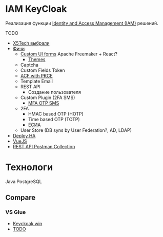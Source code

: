 # IAM KeyCloak

Реализация функции [Identity and Access Management (IAM)](../../arch/iam.md) решений.

TODO
- [X5Tech выбрали](https://habr.com/ru/company/X5Tech/blog/654115/)
- [Фичи](https://habr.com/ru/company/X5Tech/blog/486778/)	
	- [Custom UI forms](https://www.keycloak.org/docs/latest/server_admin/#features) Apache Freemaker + React?
		- [Themes](https://www.opcito.com/blogs/customizing-login-and-signup-pages-in-keycloak)
	- Captcha
	- Custom Fields Token
	- [ACF with PKCE](https://www.keycloak.org/docs/latest/server_admin/#con-oidc-auth-flows_server_administration_guide)
	- Template Email
	- REST API
		- Создание пользователя
	- Custom Plugin (2FA SMS)
		- [MFA OTP SMS](https://github.com/dasniko/keycloak-2fa-sms-authenticator)		
	- 2FA
		- HMAC based OTP (HOTP)
		- Time based OTP (TOTP)
		- [ЕСИА](https://platform.digital.gov.ru/docs/security/platform-v-iam/esia-setup)
	- User Store (DB syns by User Federation?, AD, LDAP)
- [Deploy HA](https://habr.com/ru/company/southbridge/blog/511380/)
- [VueJS](https://www.youtube.com/watch?app=desktop&v=sE02clzN_ok&ab_channel=hi5code)
- [REST API Postman Collection](https://documenter.getpostman.com/view/7294517/SzmfZHnd)

# Технологи

Java PostgreSQL

## Compare

### VS Glue

- [Keyckoak win](https://kartikagarwal7.medium.com/keycloak-vs-gluu-server-iam-tools-comparison-c967cc819a95)
- [TODO](https://www.youtube.com/watch?v=Llvnq-n43k0&ab_channel=%D0%A1%D0%BB%D1%91%D1%80%D0%BC)
